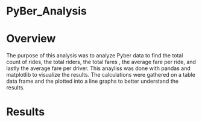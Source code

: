 # PyBer_Analysis

# Overview
The purpose of this analysis was to analyze Pyber data to find the total count of rides, the total riders, the total fares , the average fare per ride, and lastly the average fare per driver. This anayliss was done with pandas and matplotlib to visualize the results. The calculations were gathered on a table data frame and the plotted into a line graphs to better understand the results.

# Results

